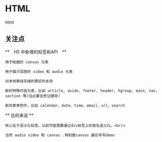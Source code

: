 # HTML
html

## 关注点
**　H5 中新增的标签和API　**

    用于绘画的 canvas 元素
    
    用于媒介回放的 video 和 audio 元素
    
    对本地离线存储的更好的支持
    
    新的特殊内容元素，比如 article, aside, footer, header, hgroup, main, nav, section 等(没必要去死记硬背)
    
    新的表单控件，比如 calendar、date、time、email、url、search
    
** 总的来说 **

    核心在于语义化标签。以前可能需要通过div标签上的类名语义化。<br/>
    
    当然 audio video 和 canvas .特别是canvas 最后写写demo